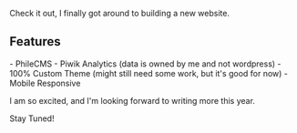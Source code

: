 <!--
Title: New Year, New Website!!!
Date: 2017/01/10
Template: post
Blog: true
-->

Check it out, I finally got around to building a new website.

Features
--------

<div markdown="1" class="bullet-list">
- PhileCMS
- Piwik Analytics (data is owned by me and not wordpress)
- 100% Custom Theme (might still need some work, but it's good for now)
- Mobile Responsive
</div>

I am so excited, and I'm looking forward to writing more this year.

Stay Tuned!